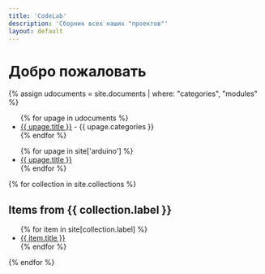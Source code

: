 ```yaml
---
title: 'CodeLab'
description: 'Сборник всех наших "проектов"'
layout: default
---
```


# Добро пожаловать


{% assign udocuments = site.documents | where: "categories", "modules" %}
<ul class="uk-list">
{% for upage in udocuments %}
  <li><a href="{{ upage.url }}">{{ upage.title }}</a> - {{ upage.categories }}</li>
{% endfor %}
</ul>



<ul>
{% for upage in site['arduino'] %}
  <li><a href="{{ upage.url }}">{{ upage.title }}</a></li>
{% endfor %}
</ul>



{% for collection in site.collections %}
  <h2>Items from {{ collection.label }}</h2>
  <ul>
    {% for item in site[collection.label] %}
      <li><a href="{{ item.url }}">{{ item.title }}</a></li>
    {% endfor %}
  </ul>
{% endfor %}
